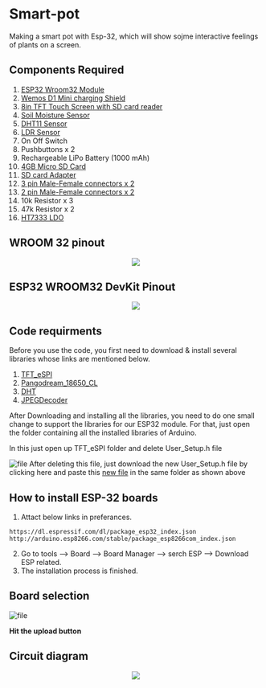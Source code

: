 # Smart-pot
Making a smart pot with Esp-32, which will show sojme interactive feelings of plants on a screen.

## Components Required
1. [ESP32 Wroom32 Module](https://www.amazon.in/dp/B08VJ2CKG1/ref=cm_sw_r_apan_glt_fabc_4EYKEFVJJVWBK3XV0ZNQ)  
2. [Wemos D1 Mini charging Shield](https://www.amazon.in/Battery-Shield-V1-2-0-Lithium-Charging/dp/B09FH2YW7L?dchild=1&keywords=wemos+d1+mini+charging&qid=1633947211&sr=8-1&linkCode=sl1&tag=wwwtechiesmsc-21&linkId=d8bbfacd1afa6fbaab014cb34b7724e8&language=en_IN&ref_=as_li_ss_tl)  
3. [8in TFT Touch Screen with SD card reader](https://www.amazon.in/dp/B08B1TH5RG/ref=cm_sw_r_apan_glt_fabc_3QB23C532V8MN6PVK6X2)  
4. [Soil Moisture Sensor](https://www.amazon.in/dp/B07FM41J4F/ref=cm_sw_r_apan_glt_fabc_T6S0DVZ65EVSWFGG9CHC?_encoding=UTF8&psc=1)  
5. [DHT11 Sensor](https://www.amazon.in/REES52-Digital-Temperature-Humidity-Compatible/dp/B01MXRT9DZ?crid=U57J52B0Y3IC&dchild=1&keywords=dht11+sensor&qid=1634983118&sprefix=DHT11,aps,895&sr=8-4&linkCode=sl1&tag=wwwtechiesmsc-21&linkId=2b4ea807d558d6a71ea31f8d428aaaba&language=en_IN&ref_=as_li_ss_tl)  
6. [LDR Sensor](https://www.amazon.in/SENSOR-GENUINE-DEPENDENT-RESISTOR-PHOTORESISTOR/dp/B07B8PH4Y2?crid=2O0V25RVUDZR3&dchild=1&keywords=ldr+sensor&qid=1634983183&sprefix=ldr+se,aps,286&sr=8-3&linkCode=sl1&tag=wwwtechiesmsc-21&linkId=43ef27e0520cb1e6130aef03d418756f&language=en_IN&ref_=as_li_ss_tl)  
7. On Off Switch  
8. Pushbuttons x 2    
9. Rechargeable LiPo Battery (1000 mAh)  
10. [4GB Micro SD Card](https://www.amazon.in/Strontium-Micro-SDHC-Class-6-Memory/dp/B00IMDYQPW?crid=1IINHCK7SNRPR&dchild=1&keywords=4gb+memory+card&qid=1634984322&sprefix=4gb+memo,aps,803&sr=8-3&linkCode=sl1&tag=wwwtechiesmsc-21&linkId=c72f8041e6d6bae89d48fe64efcd4d5f&language=en_IN&ref_=as_li_ss_tl)  
11. [SD card Adapter](https://www.amazon.in/Zeffcon-MicroSD-Memory-Adapter-Converter/dp/B0774VLSGM?dchild=1&keywords=SD+card+adapter&qid=1634984460&sr=8-3&linkCode=sl1&tag=wwwtechiesmsc-21&linkId=62cc4f2291b304373c0936faafcb69a1&language=en_IN&ref_=as_li_ss_tl)  
12. [3 pin Male-Female connectors x 2](https://www.amazon.in/dp/B0837WKFFH/ref=cm_sw_r_apan_glt_fabc_XHA6B9HS1JDZTY9KQ448)  
13. [2 pin Male-Female connectors x 2](https://www.amazon.in/dp/B0837W2VTN/ref=cm_sw_r_apan_glt_fabc_VW8JNQES21JE1QNBNAQH?_encoding=UTF8&psc=1)  
14. 10k Resistor x 3  
15. 47k Resistor x 2  
16. [HT7333 LDO](https://www.amazon.in/Chanzon-HT7333-1-SOT-89-Consumption-Transistor/dp/B08M3937KX?dchild=1&keywords=ht7333&qid=1634983612&sr=8-1&linkCode=sl1&tag=wwwtechiesmsc-21&linkId=5a65f79e5154f9dbc8790c68058598ad&language=en_IN&ref_=as_li_ss_tl)
## WROOM 32 pinout
<p align="center"><img src="https://www.mischianti.org/wp-content/uploads/2021/02/ESP32-wroom-32-pinout-mischianti.jpg"></p>

## ESP32 WROOM32 DevKit Pinout
<p align="center"><img src="https://i.ibb.co/jz7wfMz/ESP32-Pinout.jpg"></p>

## Code requirments

Before you use the code, you first need to download & install several libraries whose links are mentioned below.

1. [TFT_eSPI](https://github.com/Bodmer/TFT_eSPI)  
2. [Pangodream_18650_CL](https://github.com/pangodream/18650CL)  
3. [DHT](https://github.com/adafruit/DHT-sensor-library)  
4. [JPEGDecoder](https://github.com/Bodmer/JPEGDecoder)  

After Downloading and installing all the libraries, you need to do one small change to support the libraries for our ESP32 module. For that, just open the folder containing all the installed libraries of Arduino.

In this just open up TFT_eSPI folder and delete User_Setup.h file

![file](https://i.ibb.co/B43jP04/Screenshot-2021-11-08-185507.jpg)
After deleting this file, just download the new User_Setup.h file by clicking here and paste this [new file](https://techiesms.com/wp-content/uploads/2021/10/User_Setup.h) in the same folder as shown above
## How to install ESP-32 boards

1. Attact below links in preferances.
```
https://dl.espressif.com/dl/package_esp32_index.json
http://arduino.esp8266.com/stable/package_esp8266com_index.json
```
2. Go to tools --> Board --> Board Manager --> serch ESP --> Download ESP related.
3. The installation process is finished.

## Board selection

![file](https://i.ibb.co/1XQLWZM/Screenshot-3.png)

**Hit the upload button**

## Circuit diagram

<p align="center"><img src="https://i.ibb.co/BnXG4Sv/c.jpg"></p>
